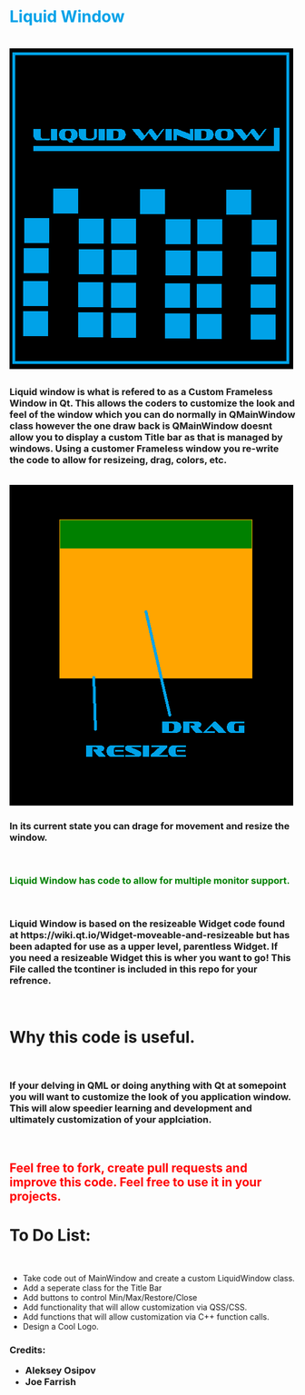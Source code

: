 <h1 style = "color: rgb(0,162,232);" > Liquid Window <h1> 

<img src = "Logo.png"/>

<h3> Liquid window is what is refered to as a Custom Frameless Window in Qt. This allows the coders to customize the look and feel of the window which you can do normally in QMainWindow class however the one draw back is QMainWindow doesnt allow you to display a custom Title bar as that is managed by windows. Using a customer Frameless window you re-write the code to allow for resizeing, drag, colors, etc.   </h3>

<br>

<img src = "ss.png"/>

<h3> In its current state you can drage for movement and resize the window. </h3>

<br>

<h3 style = "color: green" > Liquid Window has code to allow for multiple monitor support. </h3> 

<br>

<h3> Liquid Window is based on the resizeable Widget code found at https://wiki.qt.io/Widget-moveable-and-resizeable but has been adapted for use as a upper level, parentless Widget. If you need a resizeable Widget this is wher you want to go! This File called the tcontiner is included in this repo for your refrence.
</h3>

<br>

<h1> Why this code is useful. </h1>

<br>

<h3> If your delving in QML or doing anything with Qt at somepoint you will want to customize the look of you application window. This will alow speedier learning and development and ultimately customization of your applciation.
</h3>

<br>

<h2 style = "color: red" > Feel free to fork, create pull requests and improve this code. Feel free to use it in your projects.

<br>

<h1> To Do List: </h1>
<br> 
<ul>
<li> Take code out of MainWindow and create a custom LiquidWindow class. </li>
<li> Add a seperate class for the Title Bar </li>
<li> Add buttons to control Min/Max/Restore/Close </li>
<li> Add functionality that will allow customization via QSS/CSS. </li>
<li> Add functions that will allow customization via C++ function calls. </li>
<li> Design a Cool Logo. </li>
</ul>

<h3> Credits:
<br>
<ul>
<li> Aleksey Osipov </li>
<li> Joe Farrish </li>
</ul>


